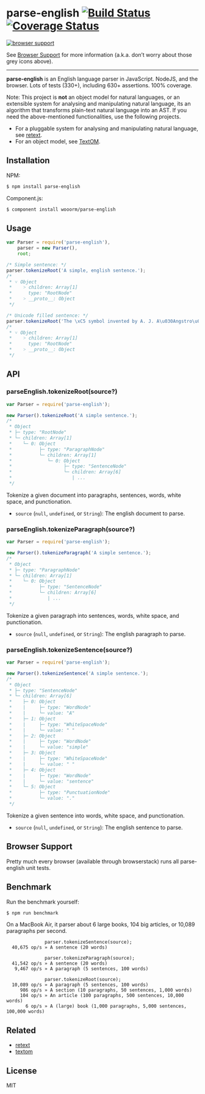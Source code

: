 # parse-english [![Build Status](https://travis-ci.org/wooorm/parse-english.svg?branch=master)](https://travis-ci.org/wooorm/parse-english) [![Coverage Status](https://img.shields.io/coveralls/wooorm/parse-english.svg)](https://coveralls.io/r/wooorm/parse-english?branch=master)

[![browser support](https://ci.testling.com/wooorm/parse-english.png) ](https://ci.testling.com/wooorm/parse-english)

See [Browser Support](#browser-support) for more information (a.k.a. don’t worry about those grey icons above).

---

**parse-english** is an English language parser in JavaScript. NodeJS, and the browser. Lots of tests (330+), including 630+ assertions. 100% coverage.

Note: This project is **not** an object model for natural languages, or an extensible system for analysing and manipulating natural language, its an algorithm that transforms plain-text natural language into an AST. If you need the above-mentioned functionalities, use the following projects.

* For a pluggable system for analysing and manipulating natural language, see [retext](https://github.com/wooorm/retext "Retext").
* For an object model, see [TextOM](https://github.com/wooorm/textom "TextOM").

## Installation

NPM:
```sh
$ npm install parse-english
```

Component.js:
```sh
$ component install wooorm/parse-english
```

## Usage

````js
var Parser = require('parse-english'),
    parser = new Parser(),
    root;

/* Simple sentence: */
parser.tokenizeRoot('A simple, english sentence.');
/*
 * ˅ Object
 *    ˃ children: Array[1]
 *      type: "RootNode"
 *    ˃ __proto__: Object
 */

/* Unicode filled sentence: */
parser.tokenizeRoot('The \xC5 symbol invented by A. J. A\u030Angstro\u0308m (1814, Lo\u0308gdo\u0308, \u2013 1874) denotes the length 10\u207B\xB9\u2070 m.');
/*
 * ˅ Object
 *    ˃ children: Array[1]
 *      type: "RootNode"
 *    ˃ __proto__: Object
 */
````

## API

### parseEnglish.tokenizeRoot(source?)

```js
var Parser = require('parse-english');

new Parser().tokenizeRoot('A simple sentence.');
/*
 * Object
 * ├─ type: "RootNode"
 * └─ children: Array[1]
 *    └─ 0: Object
 *          ├─ type: "ParagraphNode"
 *          └─ children: Array[1]
 *             └─ 0: Object
 *                   ├─ type: "SentenceNode"
 *                   └─ children: Array[6]
 *                      | ...
 */
```

Tokenize a given document into paragraphs, sentences, words, white space, and punctionation.

- `source` (`null`, `undefined`, or `String`): The english document to parse.

### parseEnglish.tokenizeParagraph(source?)

```js
var Parser = require('parse-english');

new Parser().tokenizeParagraph('A simple sentence.');
/*
 * Object
 * ├─ type: "ParagraphNode"
 * └─ children: Array[1]
 *    └─ 0: Object
 *          ├─ type: "SentenceNode"
 *          └─ children: Array[6]
 *             | ...
 */
```

Tokenize a given paragraph into sentences, words, white space, and punctionation.

- `source` (`null`, `undefined`, or `String`): The english paragraph to parse.

### parseEnglish.tokenizeSentence(source?)

```js
var Parser = require('parse-english');

new Parser().tokenizeSentence('A simple sentence.');
/*
 * Object
 * ├─ type: "SentenceNode"
 * └─ children: Array[6]
 *    ├─ 0: Object
 *    |     ├─ type: "WordNode"
 *    |     └─ value: "A"
 *    ├─ 1: Object
 *    |     ├─ type: "WhiteSpaceNode"
 *    |     └─ value: " "
 *    ├─ 2: Object
 *    |     ├─ type: "WordNode"
 *    |     └─ value: "simple"
 *    ├─ 3: Object
 *    |     ├─ type: "WhiteSpaceNode"
 *    |     └─ value: " "
 *    ├─ 4: Object
 *    |     ├─ type: "WordNode"
 *    |     └─ value: "sentence"
 *    └─ 5: Object
 *          ├─ type: "PunctuationNode"
 *          └─ value: "."
 */
```

Tokenize a given sentence into words, white space, and punctionation.

- `source` (`null`, `undefined`, or `String`): The english sentence to parse.

## Browser Support
Pretty much every browser (available through browserstack) runs all parse-english unit tests.

## Benchmark

Run the benchmark yourself:

```sh
$ npm run benchmark
```

On a MacBook Air, it parser about 6 large books, 104 big articles, or 10,089 paragraphs per second.

```
              parser.tokenizeSentence(source);
  40,675 op/s » A sentence (20 words)

              parser.tokenizeParagraph(source);
  41,542 op/s » A sentence (20 words)
   9,467 op/s » A paragraph (5 sentences, 100 words)

              parser.tokenizeRoot(source);
  10,089 op/s » A paragraph (5 sentences, 100 words)
     986 op/s » A section (10 paragraphs, 50 sentences, 1,000 words)
     104 op/s » An article (100 paragraphs, 500 sentences, 10,000 words)
       6 op/s » A (large) book (1,000 paragraphs, 5,000 sentences, 100,000 words)
```

## Related

  * [retext](https://github.com/wooorm/retext "Retext")
  * [textom](https://github.com/wooorm/textom "TextOM")

## License

  MIT
